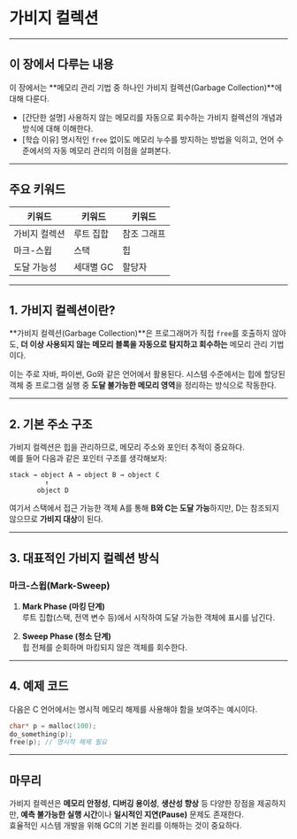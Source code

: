 # 가비지 컬렉션

---

## 이 장에서 다루는 내용

이 장에서는 **메모리 관리 기법 중 하나인 가비지 컬렉션(Garbage Collection)**에 대해 다룬다.

- [간단한 설명] 사용하지 않는 메모리를 자동으로 회수하는 가비지 컬렉션의 개념과 방식에 대해 이해한다.
- [학습 이유] 명시적인 `free` 없이도 메모리 누수를 방지하는 방법을 익히고, 언어 수준에서의 자동 메모리 관리의 이점을 살펴본다.

---

## 주요 키워드

| 키워드        | 키워드    | 키워드      |
| ------------- | --------- | ----------- |
| 가비지 컬렉션 | 루트 집합 | 참조 그래프 |
| 마크-스윕     | 스택      | 힙          |
| 도달 가능성   | 세대별 GC | 할당자      |

---

## 1. 가비지 컬렉션이란?

**가비지 컬렉션(Garbage Collection)**은 프로그래머가 직접 `free`를 호출하지 않아도, **더 이상 사용되지 않는 메모리 블록을 자동으로 탐지하고 회수하는** 메모리 관리 기법이다.

이는 주로 자바, 파이썬, Go와 같은 언어에서 활용된다. 시스템 수준에서는 힙에 할당된 객체 중 프로그램 실행 중 **도달 불가능한 메모리 영역**을 정리하는 방식으로 작동한다.

---

## 2. 기본 주소 구조

가비지 컬렉션은 힙을 관리하므로, 메모리 주소와 포인터 추적이 중요하다.  
예를 들어 다음과 같은 포인터 구조를 생각해보자:

```
stack → object A → object B → object C
         ↑
       object D
```

여기서 스택에서 접근 가능한 객체 A를 통해 **B와 C는 도달 가능**하지만, D는 참조되지 않으므로 **가비지 대상**이 된다.

---

## 3. 대표적인 가비지 컬렉션 방식

### 마크-스윕(Mark-Sweep)

1. **Mark Phase (마킹 단계)**  
   루트 집합(스택, 전역 변수 등)에서 시작하여 도달 가능한 객체에 표시를 남긴다.

2. **Sweep Phase (청소 단계)**  
   힙 전체를 순회하며 마킹되지 않은 객체를 회수한다.

---

## 4. 예제 코드

다음은 C 언어에서는 명시적 메모리 해제를 사용해야 함을 보여주는 예시이다.

```c
char* p = malloc(100);
do_something(p);
free(p); // 명시적 해제 필요
```

---

## 마무리

가비지 컬렉션은 **메모리 안정성**, **디버깅 용이성**, **생산성 향상** 등 다양한 장점을 제공하지만, **예측 불가능한 실행 시간**이나 **일시적인 지연(Pause)** 문제도 존재한다.  
효율적인 시스템 개발을 위해 GC의 기본 원리를 이해하는 것이 중요하다.
